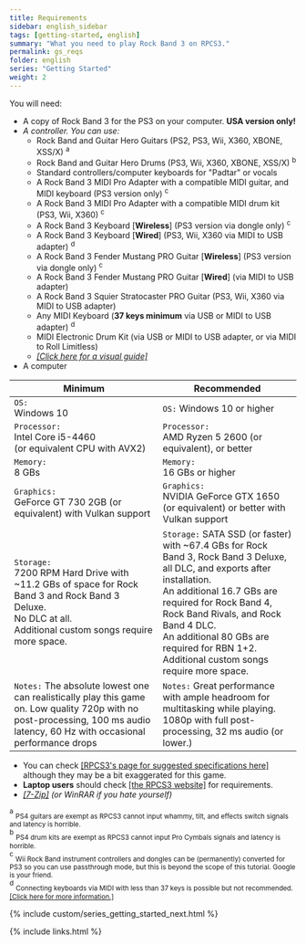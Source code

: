 ```yaml
---
title: Requirements
sidebar: english_sidebar
tags: [getting-started, english]
summary: "What you need to play Rock Band 3 on RPCS3."
permalink: gs_reqs
folder: english
series: "Getting Started"
weight: 2
---
```


You will need:
* A copy of Rock Band 3 for the PS3 on your computer. **USA version only!** 
* _A controller. You can use:_
	* Rock Band and Guitar Hero Guitars (PS2, PS3, Wii, X360, XBONE, XSS/X) <sup>a
	* Rock Band and Guitar Hero Drums (PS3, Wii, X360, XBONE, XSS/X) <sup>b
	* Standard controllers/computer keyboards for "Padtar" or vocals
	* A Rock Band 3 MIDI Pro Adapter with a compatible MIDI guitar, and MIDI keyboard (PS3 version only) <sup>c
	* A Rock Band 3 MIDI Pro Adapter with a compatible MIDI drum kit (PS3, Wii, X360) <sup>c
	* A Rock Band 3 Keyboard \[**Wireless**\] (PS3 version via dongle only) <sup>c
	* A Rock Band 3 Keyboard \[**Wired**\] (PS3, Wii, X360 via MIDI to USB adapter) <sup>d
	* A Rock Band 3 Fender Mustang PRO Guitar \[**Wireless**\] (PS3 version via dongle only) <sup>c
	* A Rock Band 3 Fender Mustang PRO Guitar \[**Wired**\] (via MIDI to USB adapter)
	* A Rock Band 3 Squier Stratocaster PRO Guitar (PS3, Wii, X360 via MIDI to USB adapter)
	* Any MIDI Keyboard (**37 keys minimum** via USB or MIDI to USB adapter) <sup>d 
	* MIDI Electronic Drum Kit (via USB or MIDI to USB adapter, or via MIDI to Roll Limitless)
	* [_[Click here for a visual guide]_](https://rb3pc.milohax.org/english/controllers)
*   A computer

| **Minimum** | **Recommended** |
|--|--|
| `OS:` <br>Windows 10 | `OS:` Windows 10 or higher |
| `Processor:` <br>Intel Core i5-4460 <br>(or equivalent CPU with AVX2) | `Processor:` <br>AMD Ryzen 5 2600 (or equivalent), or better |
| `Memory:` <br>8 GBs | `Memory:` <br>16 GBs or higher |
| `Graphics:` <br>GeForce GT 730 2GB (or equivalent) with Vulkan support | `Graphics:` <br>NVIDIA GeForce GTX 1650 (or equivalent) or better with Vulkan support |
| `Storage:` <br>7200 RPM Hard Drive with ~11.2 GBs of space for Rock Band 3 and Rock Band 3 Deluxe. <br>No DLC at all. <br>Additional custom songs require more space. | `Storage:` SATA SSD (or faster) with ~67.4 GBs for Rock Band 3, Rock Band 3 Deluxe, all DLC, and exports after installation. <br>An additional 16.7 GBs are required for Rock Band 4, Rock Band Rivals, and Rock Band 4 DLC. <br>An additional 80 GBs are required for RBN 1+2. <br>Additional custom songs require more space. |
| `Notes:` The absolute lowest one can realistically play this game on. Low quality 720p with no post-processing, 100 ms audio latency, 60 Hz with occasional performance drops | `Notes:` Great performance with ample headroom for multitasking while playing. 1080p with full post-processing, 32 ms audio (or lower.) |

* You can check [[RPCS3's page for suggested specifications here]](https://rpcs3.net/quickstart) although they may be a bit exaggerated for this game.
* **Laptop users** should check [[the RPCS3 website]]((https://rpcs3.net/quickstart)) for requirements.
*   _[[7-Zip]](https://www.7-zip.org/download.html) (or WinRAR if you hate yourself)_

<sup>a</sup> <sub>PS4 guitars are exempt as RPCS3 cannot input whammy, tilt, and effects switch signals and latency is horrible.</sub>  
<sup>b</sup> <sub>PS4 drum kits are exempt as RPCS3 cannot input Pro Cymbals signals and latency is horrible.</sub>  
<sup>c</sup> <sub>Wii Rock Band instrument controllers and dongles can be (permanently) converted for PS3 so you can use passthrough mode, but this is beyond the scope of this tutorial. Google is your friend.</sub>  
<sup>d</sup> <sub>Connecting keyboards via MIDI with less than 37 keys is possible but not recommended. [[Click here for more information.]](https://rb3pc.milohax.org/instruments/misc/midikeys)</sub>  


{% include custom/series_getting_started_next.html %}

{% include links.html %}
